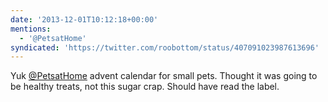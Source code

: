 ```yaml
---
date: '2013-12-01T10:12:18+00:00'
mentions:
  - '@PetsatHome'
syndicated: 'https://twitter.com/roobottom/status/407091023987613696'
---
```

Yuk [@PetsatHome](https://twitter.com/@PetsatHome) advent calendar for small pets. Thought it was going to be healthy treats, not this sugar crap. Should have read the label.

